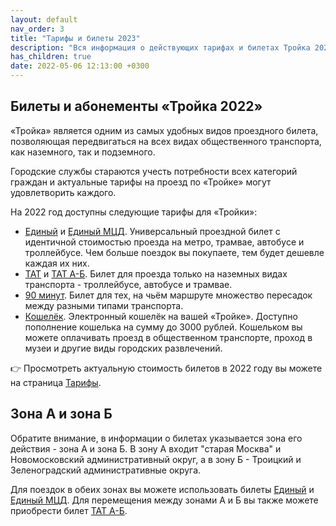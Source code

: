 ```yaml
---
layout: default
nav_order: 3
title: "Тарифы и билеты 2023"
description: "Вся информация о действующих тарифах и билетах Тройка 2023"
has_children: true
date: 2022-05-06 12:13:00 +0300
---
```


## Билеты и абонементы «Тройка 2022»

«Тройка» является одним из самых удобных видов проездного билета, позволяющая
передвигаться на всех видах общественного транспорта, как наземного, так и подземного.

Городские службы стараются учесть потребности всех категорий граждан и актуальные тарифы
на проезд по «Тройке» могут удовлетворить каждого.

На 2022 год доступны следующие тарифы для «Тройки»:

- [Единый](/troika/tickets/single/) и [Единый МЦД](/troika/tickets/single/). Универсальный проездной билет с идентичной стоимостью проезда на метро, трамвае, автобусе и троллейбусе. Чем больше поездок вы покупаете, тем будет дешевле каждая их них.
- [ТАТ](/troika/tickets/tat/) и [ТАТ А-Б](/troika/tickets/tat-ab/). Билет для проезда только на наземных видах транспорта - троллейбусе, автобусе и трамвае.
- [90 минут](/troika/tickets/90minutes/). Билет для тех, на чьём маршруте множество пересадок между разными типами транспорта.
- [Кошелёк](/troika/tickets/purse/). Электронный кошелёк на вашей «Тройке». Доступно пополнение кошелька на сумму до 3000 рублей. Кошельком вы можете оплачивать проезд в общественном транспорте, проход в музеи и другие виды городских развлечений.

:point_right: Просмотреть актуальную стоимость билетов в 2022 году вы можете на страница [Тарифы](https://supertroika.ru/tariffs).

## Зона А и зона Б

Обратите внимание, в информации о билетах указывается зона его действия - зона А и зона Б. В зону А входит "старая Москва" и
Новомосковский административный округ, а в зону Б - Троицкий и Зеленоградский административные округа.

Для поездок в обеих зонах вы можете использовать билеты [Единый](/troika/tickets/single/) и [Единый МЦД](/troika/tickets/single/).
Для перемещения между зонами А и Б вы также можете приобрести билет [ТАТ А-Б](/troika/tickets/tat-ab/).
